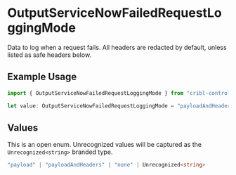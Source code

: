 # OutputServiceNowFailedRequestLoggingMode

Data to log when a request fails. All headers are redacted by default, unless listed as safe headers below.

## Example Usage

```typescript
import { OutputServiceNowFailedRequestLoggingMode } from "cribl-control-plane/models/operations";

let value: OutputServiceNowFailedRequestLoggingMode = "payloadAndHeaders";
```

## Values

This is an open enum. Unrecognized values will be captured as the `Unrecognized<string>` branded type.

```typescript
"payload" | "payloadAndHeaders" | "none" | Unrecognized<string>
```
